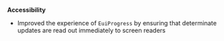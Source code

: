 **Accessibility**

- Improved the experience of `EuiProgress` by ensuring that determinate updates are read out immediately to screen readers

